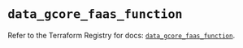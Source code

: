 # `data_gcore_faas_function`

Refer to the Terraform Registry for docs: [`data_gcore_faas_function`](https://registry.terraform.io/providers/g-core/gcorelabs/0.3.63/docs/data-sources/gcore_faas_function).
